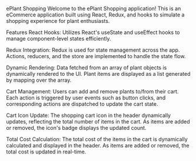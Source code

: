 ePlant Shopping
Welcome to the ePlant Shopping application! This is an eCommerce application built using React, Redux, and hooks to simulate a shopping experience for plant enthusiasts.

Features
React Hooks: Utilizes React's useState and useEffect hooks to manage component-level states efficiently.

Redux Integration: Redux is used for state management across the app. Actions, reducers, and the store are implemented to handle the state flow.

Dynamic Rendering: Data fetched from an array of plant objects is dynamically rendered to the UI. Plant items are displayed as a list generated by mapping over the array.

Cart Management: Users can add and remove plants to/from their cart. Each action is triggered by user events such as button clicks, and corresponding actions are dispatched to update the cart state.

Cart Icon Update: The shopping cart icon in the header dynamically updates, reflecting the total number of items in the cart. As items are added or removed, the icon's badge displays the updated count.

Total Cost Calculation: The total cost of the items in the cart is dynamically calculated and displayed in the header. As items are added or removed, the total cost is updated in real-time.
